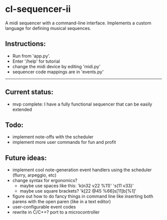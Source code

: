 # cl-sequencer-ii

A midi sequencer with a command-line interface. Implements a custom language for defining musical sequences.

## Instructions:
- Run from 'app.py'.
- Enter '/help' for tutorial
- change the midi device by editing 'midi.py'
- sequencer code mappings are in 'events.py'

---

## Current status:
- mvp complete: I have a fully functional sequencer that can be easily extended

## Todo:
- implement note-offs with the scheduler
- implement more user commands for fun and profit

## Future ideas:
- implement cool note-generation event handlers using the scheduler (flurry, arpeggio, etc)
- change syntax for ergonomics?
  - maybe use spaces like this: 'k(n32 v22 %11)' 's(11 v33)'
  - maybe use square brackets? 'k[22 @45 %66]s[11]b[%1]'
- figure out how to do fancy things in command line like inserting both parens with the open paren (like in a text editor)
- user-configurable event codes
- rewrite in C/C++? port to a microcontroller
